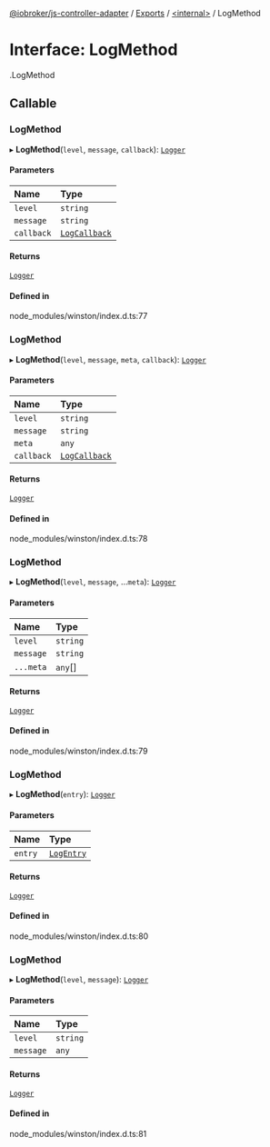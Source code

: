 [@iobroker/js-controller-adapter](../README.md) / [Exports](../modules.md) / [<internal\>](../modules/internal_.md) / LogMethod

# Interface: LogMethod

[<internal>](../modules/internal_.md).LogMethod

## Callable

### LogMethod

▸ **LogMethod**(`level`, `message`, `callback`): [`Logger`](internal_.Logger.md)

#### Parameters

| Name | Type |
| :------ | :------ |
| `level` | `string` |
| `message` | `string` |
| `callback` | [`LogCallback`](../modules/internal_.md#logcallback) |

#### Returns

[`Logger`](internal_.Logger.md)

#### Defined in

node_modules/winston/index.d.ts:77

### LogMethod

▸ **LogMethod**(`level`, `message`, `meta`, `callback`): [`Logger`](internal_.Logger.md)

#### Parameters

| Name | Type |
| :------ | :------ |
| `level` | `string` |
| `message` | `string` |
| `meta` | `any` |
| `callback` | [`LogCallback`](../modules/internal_.md#logcallback) |

#### Returns

[`Logger`](internal_.Logger.md)

#### Defined in

node_modules/winston/index.d.ts:78

### LogMethod

▸ **LogMethod**(`level`, `message`, ...`meta`): [`Logger`](internal_.Logger.md)

#### Parameters

| Name | Type |
| :------ | :------ |
| `level` | `string` |
| `message` | `string` |
| `...meta` | `any`[] |

#### Returns

[`Logger`](internal_.Logger.md)

#### Defined in

node_modules/winston/index.d.ts:79

### LogMethod

▸ **LogMethod**(`entry`): [`Logger`](internal_.Logger.md)

#### Parameters

| Name | Type |
| :------ | :------ |
| `entry` | [`LogEntry`](internal_.LogEntry.md) |

#### Returns

[`Logger`](internal_.Logger.md)

#### Defined in

node_modules/winston/index.d.ts:80

### LogMethod

▸ **LogMethod**(`level`, `message`): [`Logger`](internal_.Logger.md)

#### Parameters

| Name | Type |
| :------ | :------ |
| `level` | `string` |
| `message` | `any` |

#### Returns

[`Logger`](internal_.Logger.md)

#### Defined in

node_modules/winston/index.d.ts:81
